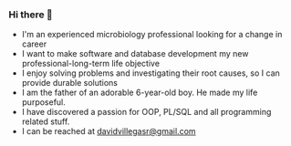 ### Hi there 👋

- I'm an experienced microbiology professional looking for a change in career
- I want to make software and database development my new professional-long-term life objective
- I enjoy solving problems and investigating their root causes, so I can provide durable solutions
- I am the father of an adorable 6-year-old boy. He made my life purposeful.
- I have discovered a passion for OOP, PL/SQL and all programming related stuff.
- I can be reached at davidvillegasr@gmail.com

<!--
**DrFungi/DrFungi** is a ✨ _special_ ✨ repository because its `README.md` (this file) appears on your GitHub profile.

Here are some ideas to get you started:

- 🔭 I’m currently working on ...
- 🌱 I’m currently learning ...
- 👯 I’m looking to collaborate on ...
- 🤔 I’m looking for help with ...
- 💬 Ask me about ...
- 📫 How to reach me: ...
- 😄 Pronouns: ...
- ⚡ Fun fact: ...
-->
